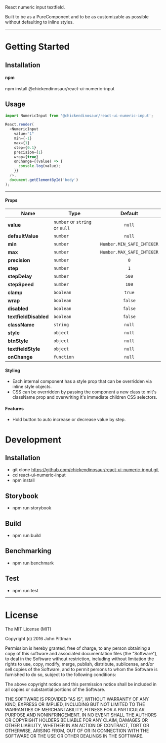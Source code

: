 React numeric input textfield.

Built to be as a PureComponent and to be as customizable as possible without defaulting to inline styles.

---

# Getting Started

## Installation

#### npm

npm install @chickendinosaur/react-ui-numeric-input

## Usage

```javascript
import NumericInput from '@chickendinosaur/react-ui-numeric-input';

React.render(
  <NumericInput
    value="1"
    min={-1}
    max={1}
    step={0.1}
    precision={1}
    wrap={true}
    onChange={(value) => {
      console.log(value);
    }}
  />,
  document.getElementById('body')
);
```
---

#### Props
Name                  | Type                                | Default
----------------------|-------------------------------------|:-------:
**value**             |`number` or `string` or `null`       | `null`
**defaultValue**        |`number`                           | `null`
**min**               |`number`                             | `Number.MIN_SAFE_INTEGER`
**max**               |`number`                             | `Number.MAX_SAFE_INTEGER`
**precision**         |`number`                             | `0`
**step**              |`number`                             | `1`
**stepDelay**         |`number`                             | `500`
**stepSpeed**         |`number`                             | `100`
**clamp**             |`boolean`                            | `true`
**wrap**              |`boolean`                            | `false`
**disabled**          |`boolean`                            | `false`
**textfieldDisabled** |`boolean`                            | `false`
**className**         |`string`                             | `null`
**style**             |`object`                             | `null`
**btnStyle**          |`object`                             | `null`
**textfieldStyle**    |`object`                             | `null`
**onChange**          |`function`                           | `null`

#### Styling

- Each internal component has a style prop that can be overridden via inline style objects.
- CSS can be overridden by passing the component a new class to mit's className prop and overwriting it's immediate
children CSS selectors.

#### Features

- Hold button to auto increase or decrease value by step.

# Development

## Installation

* git clone https://github.com/chickendinosaur/react-ui-numeric-input.git
* cd react-ui-numeric-input
* npm install

## Storybook

* npm run storybook

## Build

* npm run build

## Benchmarking

* npm run benchmark

## Test

* npm run test

---

# License

The MIT License (MIT)

Copyright (c) 2016 John Pittman

Permission is hereby granted, free of charge, to any person obtaining a copy
of this software and associated documentation files (the &#34;Software&#34;), to deal
in the Software without restriction, including without limitation the rights
to use, copy, modify, merge, publish, distribute, sublicense, and/or sell
copies of the Software, and to permit persons to whom the Software is
furnished to do so, subject to the following conditions:

The above copyright notice and this permission notice shall be included in all
copies or substantial portions of the Software.

THE SOFTWARE IS PROVIDED &#34;AS IS&#34;, WITHOUT WARRANTY OF ANY KIND, EXPRESS OR
IMPLIED, INCLUDING BUT NOT LIMITED TO THE WARRANTIES OF MERCHANTABILITY,
FITNESS FOR A PARTICULAR PURPOSE AND NONINFRINGEMENT. IN NO EVENT SHALL THE
AUTHORS OR COPYRIGHT HOLDERS BE LIABLE FOR ANY CLAIM, DAMAGES OR OTHER
LIABILITY, WHETHER IN AN ACTION OF CONTRACT, TORT OR OTHERWISE, ARISING FROM,
OUT OF OR IN CONNECTION WITH THE SOFTWARE OR THE USE OR OTHER DEALINGS IN THE
SOFTWARE.
